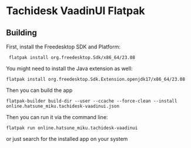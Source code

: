 # Tachidesk VaadinUI Flatpak

## Building

First, install the Freedesktop SDK and Platform:

```
 flatpak install org.freedesktop.Sdk/x86_64/23.08
```

You might need to install the Java extension as well:

```
flatpak install org.freedesktop.Sdk.Extension.openjdk17/x86_64/23.08
```

Then you can build the app

```
flatpak-builder build-dir --user --ccache --force-clean --install online.hatsune_miku.tachidesk-vaadinui.json
```

Then you can run it via the command line:

```
flatpak run online.hatsune_miku.tachidesk-vaadinui
```

or just search for the installed app on your system
